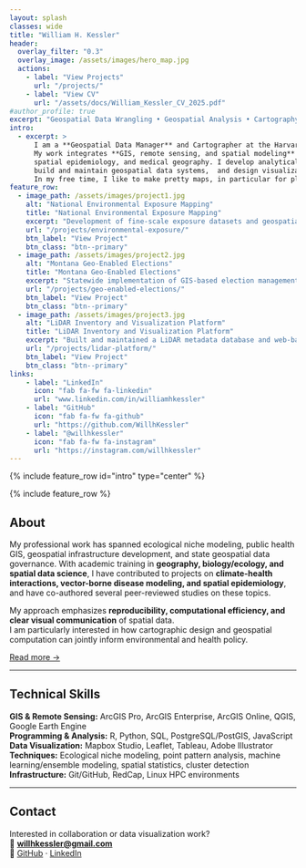 ```yaml
---
layout: splash
classes: wide
title: "William H. Kessler"
header:  
  overlay_filter: "0.3"
  overlay_image: /assets/images/hero_map.jpg
  actions:
    - label: "View Projects"
      url: "/projects/"
    - label: "View CV"
      url: "/assets/docs/William_Kessler_CV_2025.pdf"
#author_profile: true
excerpt: "Geospatial Data Wrangling • Geospatial Analysis • Cartography • Health Geography Research"
intro: 
  - excerpt: >
      I am a **Geospatial Data Manager** and Cartographer at the Harvard T.H. Chan School of Public Health. 
      My work integrates **GIS, remote sensing, and spatial modeling** to advance research in environmental health, 
      spatial epidemiology, and medical geography. I develop analytical workflows for geospatial data in Python and R,
      build and maintain geospatial data systems,  and design visualizations that communicate spatial patterns across scales.
      In my free time, I like to make pretty maps, in particular for places I've been and adventures I've undertaken. 
feature_row:
  - image_path: /assets/images/project1.jpg
    alt: "National Environmental Exposure Mapping"
    title: "National Environmental Exposure Mapping"
    excerpt: "Development of fine-scale exposure datasets and geospatial data delivery systems for public health cohorts. Implemented with ArcGIS Enterprise, PostgreSQL, and Python parallel processing."
    url: "/projects/environmental-exposure/"
    btn_label: "View Project"
    btn_class: "btn--primary"
  - image_path: /assets/images/project2.jpg
    alt: "Montana Geo-Enabled Elections"
    title: "Montana Geo-Enabled Elections"
    excerpt: "Statewide implementation of GIS-based election management and precinct digitization workflows. Automated with Python and ArcPy, published via ArcGIS Online."
    url: "/projects/geo-enabled-elections/"
    btn_label: "View Project"
    btn_class: "btn--primary"
  - image_path: /assets/images/project3.jpg
    alt: "LiDAR Inventory and Visualization Platform"
    title: "LiDAR Inventory and Visualization Platform"
    excerpt: "Built and maintained a LiDAR metadata database and web-based visualization tools for Montana’s statewide LiDAR collections. Developed with Python, SQL, and Google Earth Engine."
    url: "/projects/lidar-platform/"
    btn_label: "View Project"
    btn_class: "btn--primary"
links:
    - label: "LinkedIn"
      icon: "fab fa-fw fa-linkedin"
      url: "www.linkedin.com/in/williamhkessler"
    - label: "GitHub"
      icon: "fab fa-fw fa-github"
      url: "https://github.com/WillhKessler"
    - label: "@willhkessler"
      icon: "fab fa-fw fa-instagram"
      url: "https://instagram.com/willhkessler"
---
```

{% include feature_row id="intro" type="center" %}

{% include feature_row %}

## About

My professional work has spanned ecological niche modeling, public health GIS, geospatial infrastructure development, and state geospatial data governance.
With academic training in **geography, biology/ecology, and spatial data science**, I have contributed to projects on **climate-health interactions,  vector-borne disease modeling, and spatial epidemiology**, 
and have co-authored several peer-reviewed studies on these topics.

My approach emphasizes **reproducibility, computational efficiency, and clear visual communication** of spatial data.  
I am particularly interested in how cartographic design and geospatial computation can jointly inform environmental and health policy.

[Read more →](/portfolio/about/)

---

## Technical Skills

**GIS & Remote Sensing:** ArcGIS Pro, ArcGIS Enterprise, ArcGIS Online, QGIS, Google Earth Engine  
**Programming & Analysis:** R, Python, SQL, PostgreSQL/PostGIS, JavaScript  
**Data Visualization:** Mapbox Studio, Leaflet, Tableau, Adobe Illustrator  
**Techniques:** Ecological niche modeling, point pattern analysis, machine learning/ensemble modeling, spatial statistics, cluster detection 
**Infrastructure:** Git/GitHub, RedCap, Linux HPC environments  

---

## Contact

Interested in collaboration or data visualization work?  
📧 **[willhkessler@gmail.com](mailto:willhkessler@gmail.com)**  
🔗 [GitHub](https://github.com/YOURUSERNAME) 
· [LinkedIn](https://linkedin.com/in/YOURPROFILE)


